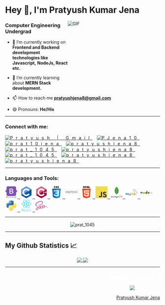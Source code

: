 <h1 align="left">Hey 👋, I'm Pratyush Kumar Jena</h1>
<img align="right" alt="GIF" width="300x"height="220px" src="https://i.pinimg.com/originals/54/c9/af/54c9af226721e95539a5cd9592d635bb.gif" />
<h3 align="left">Computer Engineering Undergrad</h3>


- 🔭 I’m currently working on **Frontend and Backend development technologies like Javascript,** 
      **NodeJs, React etc.**

- 🌱 I’m currently learning about **MERN Stack development.**

- 📫 How to reach me **pratyushjena8@gmail.com**

- 😄 Pronouns: **He/His**

---

<h3 align="left">Connect with me:</h3>
<div  align="left" style=" letter-spacing:10px; ">
<a href="mailto:pratyushjena8@gmail.com"><img align="center" alt="Pratyush | Gmail"  width="32px" height="27px"  src="https://cdn.dribbble.com/users/2113992/screenshots/14510264/gmail_animation.gif"/></a>
<a href="https://twitter.com/PJena10" target="blank"><img align="center" src="https://techcrunch.com/wp-content/uploads/2014/06/twitter-rise.gif?w=730&crop=1" alt="PJena10"  width="32px" height="27px" /></a>
<a href="https://linkedin.com/in/prat10jena" target="blank"><img align="center" src="https://i.pinimg.com/originals/de/b4/6f/deb46f02a59e3b3a2aa58fac16290d63.gif" alt="prat10jena"  width="32px" height="27px" /></a>
<a href="https://instagram.com/pratyushjena8" target="blank"><img align="center" src="https://letket.com/wp-content/uploads/2020/07/IncompleteTightDanishswedishfarmdog-max-1mb.gif" alt="pratyushjena8"  width="32px" height="27px" /></a>
<a href="https://www.codechef.com/users/prat_1045" target="blank"><img align="center" src="https://static.uacdn.net/thumbnail/external-app-icons/ce4fd2180646452aa0b03c3ffa3ef8e2.png" alt="prat_1045"  width="32px" height="27px" /></a>
<a href="https://www.hackerrank.com/pratyushjena8" target="blank"><img align="center" src="https://raw.githubusercontent.com/rahuldkjain/github-profile-readme-generator/master/src/images/icons/Social/hackerrank.svg" alt="pratyushjena8"  width="32px" height="27px" /></a>
<a href="https://codeforces.com/profile/prat_1045" target="blank"><img align="center" src="https://raw.githubusercontent.com/rahuldkjain/github-profile-readme-generator/master/src/images/icons/Social/codeforces.svg" alt="prat_1045"  width="32px" height="27px" /></a>
<a href="https://www.leetcode.com/pratyushjena8" target="blank"><img align="center" src="https://raw.githubusercontent.com/rahuldkjain/github-profile-readme-generator/master/src/images/icons/Social/leet-code.svg" alt="pratyushjena8"  width="32px" height="27px" /></a>
<a href="https://auth.geeksforgeeks.org/user/pratyushjena8" target="blank"><img align="center" src="https://raw.githubusercontent.com/rahuldkjain/github-profile-readme-generator/master/src/images/icons/Social/geeks-for-geeks.svg" alt="pratyushjena8"  width="32px" height="27px" /></a>


</div>



---

<h3 align="left">Languages and Tools:</h3>
<p style=" letter-spacing:5px;" align="left"> <a href="https://getbootstrap.com" target="_blank" rel="noreferrer"> <img src="https://raw.githubusercontent.com/devicons/devicon/master/icons/bootstrap/bootstrap-plain-wordmark.svg" alt="bootstrap"  width="40px" height="40px"/> </a> <a href="https://www.cprogramming.com/" target="_blank" rel="noreferrer"> <img src="https://raw.githubusercontent.com/devicons/devicon/master/icons/c/c-original.svg" alt="c"  width="40px" height="40px"/> </a> <a href="https://www.w3schools.com/cpp/" target="_blank" rel="noreferrer"> <img src="https://raw.githubusercontent.com/devicons/devicon/master/icons/cplusplus/cplusplus-original.svg" alt="cplusplus"  width="40px" height="40px"/> </a> <a href="https://www.w3schools.com/css/" target="_blank" rel="noreferrer"> <img src="https://raw.githubusercontent.com/devicons/devicon/master/icons/css3/css3-original-wordmark.svg" alt="css3"  width="40px" height="40px"/> </a> <a href="https://expressjs.com" target="_blank" rel="noreferrer"> <img src="https://raw.githubusercontent.com/devicons/devicon/master/icons/express/express-original-wordmark.svg" alt="express"  width="40px" height="40px"/> </a> <a href="https://www.w3.org/html/" target="_blank" rel="noreferrer"> <img src="https://raw.githubusercontent.com/devicons/devicon/master/icons/html5/html5-original-wordmark.svg" alt="html5"  width="40px" height="40px"/> </a> <a href="https://developer.mozilla.org/en-US/docs/Web/JavaScript" target="_blank" rel="noreferrer"> <img src="https://raw.githubusercontent.com/devicons/devicon/master/icons/javascript/javascript-original.svg" alt="javascript"  width="40px" height="40px"/> </a> <a href="https://www.mongodb.com/" target="_blank" rel="noreferrer"> <img src="https://raw.githubusercontent.com/devicons/devicon/master/icons/mongodb/mongodb-original-wordmark.svg" alt="mongodb"  width="40px" height="40px"/> </a> <a href="https://www.mysql.com/" target="_blank" rel="noreferrer"> <img src="https://raw.githubusercontent.com/devicons/devicon/master/icons/mysql/mysql-original-wordmark.svg" alt="mysql"  width="40px" height="40px"/> </a> <a href="https://nodejs.org" target="_blank" rel="noreferrer"> <img src="https://raw.githubusercontent.com/devicons/devicon/master/icons/nodejs/nodejs-original-wordmark.svg" alt="nodejs"  width="40px" height="40px"/> </a> <a href="https://www.python.org" target="_blank" rel="noreferrer"> <img src="https://raw.githubusercontent.com/devicons/devicon/master/icons/python/python-original.svg" alt="python"  width="40px" height="40px"/> </a> <a href="https://reactjs.org/" target="_blank" rel="noreferrer"> <img src="https://raw.githubusercontent.com/devicons/devicon/master/icons/react/react-original-wordmark.svg" alt="react"  width="40px" height="40px"/> </a> <a href="https://sass-lang.com" target="_blank" rel="noreferrer"> <img src="https://raw.githubusercontent.com/devicons/devicon/master/icons/sass/sass-original.svg" alt="sass"  width="40px" height="40px"/> </a> </p>

---

<p align="center"><img align="center" src="https://github-readme-streak-stats.herokuapp.com/?user=Pr-at30&theme=dark" alt="prat_1045" /></p>

---

## My Github Statistics 📈

 <div align="center"> 
     <a href="">
      <img align="center" src="https://github-readme-stats.vercel.app/api?username=Pr-at30&&show_icons=true&theme=dark&locale=en" />
    </a>
    <a href="">
      <img align="center" height="195px" src="https://github-readme-stats.vercel.app/api/top-langs/?username=Pr-at30&theme=dark&hide=glsl,python"/>
    </a>
</div


      
 </br>
 
---

<div align="right" style="color:white">

### Thanks for visiting 💜
<!-- @import "[TOC]" {cmd="toc" depthFrom=1 depthTo=6 orderedList=false} -->

![VisitorCount](https://profile-counter.glitch.me/Pr-at30/count.svg)

🧋 From [Pratyush Kumar Jena](https://github.com/Pr-at30)

</div>
